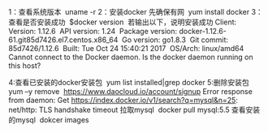 1：查看系统版本
​	uname -r
2：安装docker
先确保有网
​	yum install docker
3：查看是否安装成功
​	$docker version
​	若输出以下，说明安装成功
​	Client:
​	Version:         1.12.6
​	API version:     1.24
​	Package version: docker-1.12.6-61.git85d7426.el7.centos.x86_64
​	Go version:      go1.8.3
​	Git commit:      85d7426/1.12.6
​	Built:           Tue Oct 24 15:40:21 2017
​	OS/Arch:         linux/amd64
​	Cannot connect to the Docker daemon. Is the docker daemon running on this host?

4:查看已安装的docker安装包
​	yum list installed|grep docker
5:删除安装包
​	yum –y remove
​	https://www.daocloud.io/account/signup
Error response from daemon: Get https://index.docker.io/v1/search?q=mysql&n=25: net/http: TLS handshake timeout
拉取mysql
​	docker pull mysql:5.5
查看安装的mysql
​	dokcer images